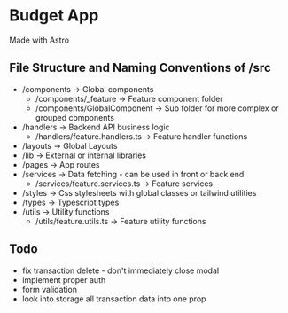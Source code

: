 # Budget App
Made with Astro

## File Structure and Naming Conventions of /src
- /components -> Global components
    - /components/_feature -> Feature component folder
    - /components/GlobalComponent -> Sub folder for more complex or grouped components
- /handlers -> Backend API business logic
    - /handlers/feature.handlers.ts -> Feature handler functions
- /layouts -> Global Layouts
- /lib -> External or internal libraries
- /pages -> App routes
- /services -> Data fetching - can be used in front or back end
    - /services/feature.services.ts -> Feature services
- /styles -> Css stylesheets with global classes or tailwind utilities
- /types -> Typescript types
- /utils -> Utility functions
    - /utils/feature.utils.ts -> Feature utility functions


## Todo
- fix transaction delete - don't immediately close modal
- implement proper auth
- form validation
- look into storage all transaction data into one prop